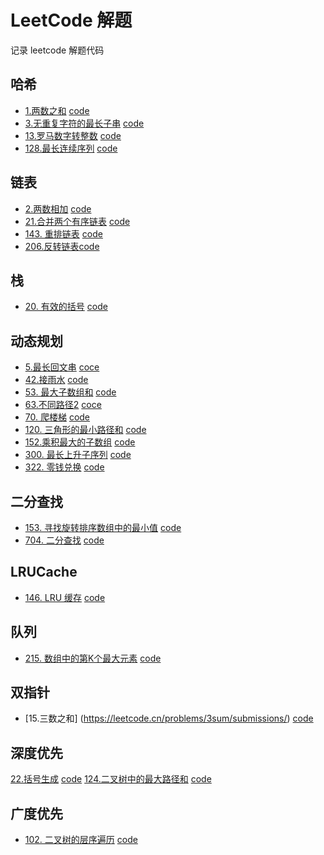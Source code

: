 # LeetCode 解题
记录 leetcode 解题代码

## 哈希
-  [1.两数之和](https://leetcode.cn/problems/two-sum/) [code](./hash/1-%E4%B8%A4%E6%95%B0%E4%B9%8B%E5%92%8C.js)
-  [3.无重复字符的最长子串](https://leetcode.cn/problems/longest-substring-without-repeating-characters/) [code](./hash/3-%E6%97%A0%E9%87%8D%E5%A4%8D%E5%AD%97%E7%AC%A6%E7%9A%84%E6%9C%80%E9%95%BF%E5%AD%90%E4%B8%B2.js)
-  [13.罗马数字转整数](https://leetcode.cn/problems/roman-to-integer/) [code](./hash/13-%E7%BD%97%E9%A9%AC%E6%95%B0%E5%AD%97%E8%BD%AC%E6%95%B4%E6%95%B0.js)
-  [128.最长连续序列](https://leetcode.cn/problems/longest-consecutive-sequence/) [code](./hash/128-%E6%9C%80%E9%95%BF%E8%BF%9E%E7%BB%AD%E5%BA%8F%E5%88%97.js)

## 链表
-  [2.两数相加](https://leetcode.cn/problems/add-two-numbers/) [code](./linklist/2-%E4%B8%A4%E6%95%B0%E7%9B%B8%E5%8A%A0.js)
- [21.合并两个有序链表](https://leetcode.cn/problems/merge-two-sorted-lists/) [code](./linklist/21-%E5%90%88%E5%B9%B6%E6%9C%89%E5%BA%8F%E9%93%BE%E8%A1%A8.js)
- [143. 重排链表](https://leetcode.cn/problems/reorder-list/) [code](./linklist/143-%E9%87%8D%E6%8E%92%E9%93%BE%E8%A1%A8.js)
- [206.反转链表](https://leetcode.cn/problems/reverse-linked-list/)[code](./linklist/206-%E5%8F%8D%E8%BD%AC%E9%93%BE%E8%A1%A8.js)

## 栈

-  [20. 有效的括号](https://leetcode.cn/problems/valid-parentheses/) [code](./stack/20-%E6%9C%89%E6%95%88%E6%8B%AC%E5%8F%B7.js)

## 动态规划
- [5.最长回文串](https://leetcode.cn/problems/longest-palindromic-substring/) [coce](./dynamic/5-%E6%9C%80%E9%95%BF%E5%9B%9E%E6%96%87%E4%B8%B2.js)
- [42.接雨水](https://leetcode.cn/problems/trapping-rain-water/) [code](./dynamic/40-j%E6%8E%A5%E9%9B%A8%E6%B0%B4.js)
- [53. 最大子数组和](https://leetcode.cn/problems/maximum-subarray/) [code](./dynamic/53-%E6%9C%80%E5%A4%A7%E5%AD%90%E6%95%B0%E7%BB%84%E5%92%8C.js)
- [63.不同路径2](https://leetcode.cn/problems/unique-paths-ii/) [coce](./dynamic/63-%E4%B8%8D%E5%90%8C%E8%B7%AF%E5%BE%842.js)
- [70. 爬楼梯](https://leetcode.cn/problems/climbing-stairs/) [code](./dynamic/70-%E7%88%AC%E6%A5%BC%E6%A2%AF.js)
- [120. 三角形的最小路径和](https://leetcode.cn/problems/triangle/) [code](./dynamic/120-%E4%B8%89%E8%A7%92%E5%BD%A2%E7%9A%84%E6%9C%80%E5%B0%8F%E8%B7%AF%E5%BE%84%E5%92%8C.js)
- [152.乘积最大的子数组](https://leetcode.cn/problems/maximum-product-subarray/) [code](./dynamic/152-%E4%B9%98%E7%A7%AF%E6%9C%80%E5%A4%A7%E7%9A%84%E5%AD%90%E6%95%B0%E7%BB%84.js)
- [300. 最长上升子序列](https://leetcode.cn/problems/longest-increasing-subsequence/) [code](./dynamic/300-%E6%9C%80%E9%95%BF%E4%B8%8A%E5%8D%87%E5%AD%90%E5%BA%8F%E5%88%97.js)
- [322. 零钱兑换](https://leetcode.cn/problems/coin-change/) [code](./dynamic/322-%E9%9B%B6%E9%92%B1%E5%85%91%E6%8D%A2.js)

## 二分查找 
- [153. 寻找旋转排序数组中的最小值](https://leetcode.cn/problems/find-minimum-in-rotated-sorted-array/) [code](./binary-search/704-%E4%BA%8C%E5%88%86%E6%9F%A5%E6%89%BE.js)
- [704. 二分查找](https://leetcode.cn/problems/binary-search/) [code](./binary-search/704-%E4%BA%8C%E5%88%86%E6%9F%A5%E6%89%BE.js)

## LRUCache
- [146. LRU 缓存](https://leetcode.cn/problems/lru-cache/) [code](./LRU-cache/146.LRU%20%E7%BC%93%E5%AD%98.js)

## 队列
- [215. 数组中的第K个最大元素](https://leetcode.cn/problems/kth-largest-element-in-an-array/) [code](./queue/215.%20%E6%95%B0%E7%BB%84%E4%B8%AD%E7%9A%84%E7%AC%ACK%E4%B8%AA%E6%9C%80%E5%A4%A7%E5%85%83%E7%B4%A0.js)


## 双指针
- [15.三数之和] (https://leetcode.cn/problems/3sum/submissions/) [code](./two-points/15-%E4%B8%89%E6%95%B0%E4%B9%8B%E5%92%8C.js)

## 深度优先
[22.括号生成](https://leetcode.cn/problems/generate-parentheses/) [code](./DFS/22-%E6%8B%AC%E5%8F%B7%E7%94%9F%E6%88%90.js)
[124.二叉树中的最大路径和](https://leetcode.cn/problems/binary-tree-maximum-path-sum/) [code](./DFS/124-%E4%BA%8C%E5%8F%89%E6%A0%91%E4%B8%AD%E7%9A%84%E6%9C%80%E5%A4%A7%E8%B7%AF%E5%BE%84%E5%92%8C.js)

## 广度优先
- [102. 二叉树的层序遍历](https://leetcode.cn/problems/binary-tree-level-order-traversal/) [code](./BFS/102-%E4%BA%8C%E5%8F%89%E6%A0%91%E5%B1%82%E5%BA%8F%E9%81%8D%E5%8E%86.js)